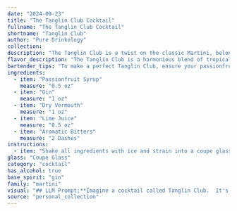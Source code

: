 ```yaml
---
date: "2024-09-23"
title: "The Tanglin Club Cocktail"
fullname: "The Tanglin Club Cocktail"
shortname: "Tanglin Club"
author: "Pure Drinkology"
collection:
description: "The Tanglin Club is a twist on the classic Martini, belonging to the Martini family. Its origin is likely Singapore, drawing inspiration from the colonial era Tanglin Club, a prestigious social club. The addition of passionfruit syrup and lime juice adds a tropical touch to the traditional dry Martini. "
flavor_description: "The Tanglin Club is a harmonious blend of tropical sweetness and dry botanicals.  Passionfruit syrup delivers a vibrant, tangy sweetness that's balanced by the crisp dryness of gin and vermouth.  Lime juice adds a refreshing acidity, while aromatic bitters provide a subtle complexity.  The result is a complex yet refreshing cocktail with a bright and invigorating finish. "
bartender_tips: "To make a perfect Tanglin Club, ensure your passionfruit syrup is homemade for the freshest flavor. Use a good quality gin and dry vermouth. Shake vigorously with ice to chill and dilute properly.  A good quality aromatic bitters adds complexity, but don't overdo it.  Finish with a fresh lime wheel for a citrusy aroma. "
ingredients:
  - item: "Passionfruit Syrup"
    measure: "0.5 oz"
  - item: "Gin"
    measure: "1 oz"
  - item: "Dry Vermouth"
    measure: "1 oz"
  - item: "Lime Juice"
    measure: "0.5 oz"
  - item: "Aromatic Bitters"
    measure: "2 Dashes"
instructions:
  - item: "Shake all ingredients with ice and strain into a coupe glass."
glass: "Coupe Glass"
category: "cocktail"
has_alcohol: true
base_spirit: "gin"
family: "martini"
visual: "## LLM Prompt:**Imagine a cocktail called Tanglin Club.  It's a beautiful blend of vibrant colors and refreshing aromas. Describe the appearance of this cocktail, focusing on the following:*** **Color:**  What color is the drink? Is it a single shade, or does it have layers of color? How would you describe the hue -  bright, muted, deep?* **Texture:**  Is the drink clear, cloudy, or have a distinct foam or froth?  * **Garnish:**  What garnish would best compliment the Tanglin Club? Is it a fruit slice, a sprig of herbs, or something more unique?* **Glass:**  What type of glass would best showcase the Tanglin Club?  A coupe, a martini glass, a rocks glass? **Bonus:**  Can you capture the essence of the Tanglin Club with a single, evocative image? "
source: "personal_collection"
---
```



